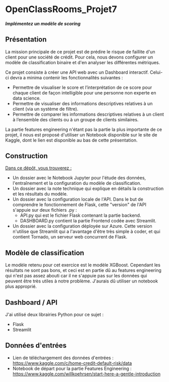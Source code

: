 # OpenClassRooms_Projet7
#### <i>Implémentez un modèle de scoring</i>

## Présentation
La mission principale de ce projet est de prédire le risque de faillite d'un client pour une société de crédit. Pour cela, nous devons configurer un modèle de classification binaire et d'en analyser les différentes métriques.

Ce projet consiste à créer une API web avec un Dashboard interactif. Celui-ci devra a minima contenir les fonctionnalités suivantes :

 - Permettre de visualiser le score et l’interprétation de ce score pour chaque client de façon intelligible pour une personne non experte en data science.
 - Permettre de visualiser des informations descriptives relatives à un client (via un système de filtre).
 - Permettre de comparer les informations descriptives relatives à un client à l’ensemble des clients ou à un groupe de clients similaires.

La partie features engineering n'étant pas la partie la plus importante de ce projet, il nous est proposé d'utiliser un Notebook disponible sur le site de Kaggle, dont le lien est disponible au bas de cette présentation.

## Construction

<u>Dans ce dépôt, vous trouverez :</u>

 - Un dossier avec le Notebook Jupyter pour l'étude des données, l'entraînement et la configuration du modèle de classification.
 - Un dossier avec la note technique qui explique en détails la construction et les résultats du modèle.
 - Un dossier avec la configuration locale de l'API. Dans le but de comprendre le fonctionnement de Flask, cette "version" de l'API s'appuie sur deux fichiers .py :
    - API.py qui est le fichier Flask contenant la partie backend.
    - DASHBOARD.py contient la partie Frontend codée avec Streamlit.
 - Un dossier avec la configuration déployée sur Azure. Cette version n'utilise que Streamlit qui a l'avantage d'être très simple à coder, et qui contient Tornado, un serveur web concurrent de Flask.

## Modèle de classification
Le modèle retenu pour cet exercice est le modèle XGBoost. Cependant les résultats ne sont pas bons, et ceci est en partie dû au features engineering qui n'est pas assez abouti car il ne s'appuie pas sur les données qui peuvent être très utiles à notre problème. J'aurais dû utiliser un notebook plus approprié.

## Dashboard / API
J'ai utilisé deux librairies Python pour ce sujet :
 - Flask
 - Streamlit

## Données d'entrées
 - Lien de téléchargement des données d'entrées : https://www.kaggle.com/c/home-credit-default-risk/data 
 - Notebook de départ pour la partie Features Engineering : https://www.kaggle.com/willkoehrsen/start-here-a-gentle-introduction
